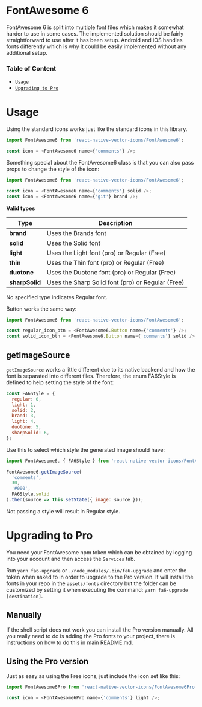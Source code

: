 # FontAwesome 6

FontAwesome 6 is split into multiple font files which makes it somewhat
harder to use in some cases. The implemented solution should be fairly
straightforward to use after it has been setup.
Android and iOS handles fonts differently which is why it could be
easily implemented without any additional setup.

### Table of Content

- [`Usage`](#usage)
- [`Upgrading to Pro`](#upgrading-to-pro)

# Usage

Using the standard icons works just like the standard icons in this library.

```javascript
import FontAwesome6 from 'react-native-vector-icons/FontAwesome6';

const icon = <FontAwesome6 name={'comments'} />;
```

Something special about the FontAwesome6 class is that you can also pass props
to change the style of the icon:

```javascript
import FontAwesome6 from 'react-native-vector-icons/FontAwesome6';

const icon = <FontAwesome6 name={'comments'} solid />;
const icon = <FontAwesome6 name={'git'} brand />;
```

**Valid types**

| Type           | Description                                       |
| -------------- | ------------------------------------------------- |
| **brand**      | Uses the Brands font                              |
| **solid**      | Uses the Solid font                               |
| **light**      | Uses the Light font (pro) or Regular (Free)       |
| **thin**       | Uses the Thin font (pro) or Regular (Free)        |
| **duotone**    | Uses the Duotone font (pro) or Regular (Free)     |
| **sharpSolid** | Uses the Sharp Solid font (pro) or Regular (Free) |

No specified type indicates Regular font.

Button works the same way:

```javascript
import FontAwesome6 from 'react-native-vector-icons/FontAwesome6';

const regular_icon_btn = <FontAwesome6.Button name={'comments'} />;
const solid_icon_btn = <FontAwesome6.Button name={'comments'} solid />;
```

## getImageSource

`getImageSource` works a little different due to its native backend and how
the font is separated into different files. Therefore, the enum FA6Style is
defined to help setting the style of the font:

```javascript
const FA6Style = {
  regular: 0,
  light: 1,
  solid: 2,
  brand: 3,
  light: 4,
  duotone: 5,
  sharpSolid: 6,
};
```

Use this to select which style the generated image should have:

```javascript
import FontAwesome6, { FA6Style } from 'react-native-vector-icons/FontAwesome6';

FontAwesome6.getImageSource(
  'comments',
  30,
  '#000',
  FA6Style.solid
).then(source => this.setState({ image: source }));
```

Not passing a style will result in Regular style.

# Upgrading to Pro

You need your FontAwesome npm token which can be obtained by logging into your
account and then access the `Services` tab.

Run `yarn fa6-upgrade` or `./node_modules/.bin/fa6-upgrade` and enter the token
when asked to in order to upgrade to the Pro version. It will install the fonts
in your repo in the `assets/fonts` directory but the folder can be customized by
setting it when executing the command: `yarn fa6-upgrade [destination]`.

## Manually

If the shell script does not work you can install the Pro version manually.
All you really need to do is adding the Pro fonts to your project, there is
instructions on how to do this in main README.md.

## Using the Pro version

Just as easy as using the Free icons, just include the icon set like this:

```javascript
import FontAwesome6Pro from 'react-native-vector-icons/FontAwesome6Pro';

const icon = <FontAwesome6Pro name={'comments'} light />;
```
